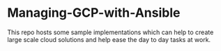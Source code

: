 # Managing-GCP-with-Ansible
This repo hosts some sample implementations which can help to create large scale cloud solutions and help ease the day to day tasks at work. 
